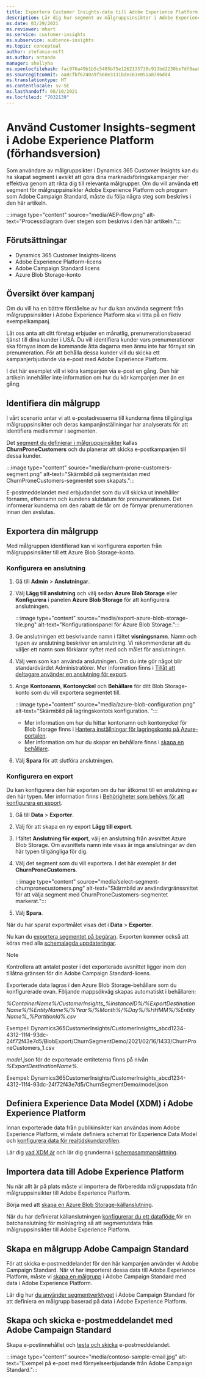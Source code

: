 ```yaml
---
title: Exportera Customer Insights-data till Adobe Experience Platform
description: Lär dig hur segment av målgruppsinsikter i Adobe Experience Platform.
ms.date: 03/29/2021
ms.reviewer: mhart
ms.service: customer-insights
ms.subservice: audience-insights
ms.topic: conceptual
author: stefanie-msft
ms.author: antando
manager: shellyha
ms.openlocfilehash: fac976a49b1b5c5485b75e1262135738c913bd2230be7df8aa0ec12c59734053
ms.sourcegitcommit: aa0cfbf6240a9f560e3131bdec63e051a8786dd4
ms.translationtype: HT
ms.contentlocale: sv-SE
ms.lasthandoff: 08/10/2021
ms.locfileid: "7032139"
---
```

# <a name="use-customer-insights-segments-in-adobe-experience-platform-preview"></a>Använd Customer Insights-segment i Adobe Experience Platform (förhandsversion)

Som användare av målgruppsikter i Dynamics 365 Customer Insights kan du ha skapat segment i avsikt att göra dina marknadsföringskampanjer mer effektiva genom att rikta dig till relevanta målgrupper. Om du vill använda ett segment för målgruppsinsikter Adobe Experience Platform och program som Adobe Campaign Standard, måste du följa några steg som beskrivs i den här artikeln.

:::image type="content" source="media/AEP-flow.png" alt-text="Processdiagram över stegen som beskrivs i den här artikeln.":::

## <a name="prerequisites"></a>Förutsättningar

-   Dynamics 365 Customer Insights-licens
-   Adobe Experience Platform-licens
-   Adobe Campaign Standard licens
-   Azure Blob Storage-konto

## <a name="campaign-overview"></a>Översikt över kampanj

Om du vill ha en bättre förståelse av hur du kan använda segment från målgruppsinsikter i Adobe Experience Platform ska vi titta på en fiktiv exempelkampanj.

Låt oss anta att ditt företag erbjuder en månatlig, prenumerationsbaserad tjänst till dina kunder i USA. Du vill identifiera kunder vars prenumerationer ska förnyas inom de kommande åtta dagarna men ännu inte har förnyat sin prenumeration. För att behålla dessa kunder vill du skicka ett kampanjerbjudande via e-post med Adobe Experience Platform.

I det här exemplet vill vi köra kampanjen via e-post en gång. Den här artikeln innehåller inte information om hur du kör kampanjen mer än en gång.

## <a name="identify-your-target-audience"></a>Identifiera din målgrupp

I vårt scenario antar vi att e-postadresserna till kunderna finns tillgängliga målgruppsinsikter och deras kampanjinställningar har analyserats för att identifiera medlemmar i segmenten.

Det [segment du definierar i målgruppsinsikter](segments.md) kallas **ChurnProneCustomers** och du planerar att skicka e-postkampanjen till dessa kunder.

:::image type="content" source="media/churn-prone-customers-segment.png" alt-text="Skärmbild på segmentsidan med ChurnProneCustomers-segmentet som skapats.":::

E-postmeddelandet med erbjudandet som du vill skicka ut innehåller förnamn, efternamn och kundens slutdatum för prenumerationen. Det informerar kunderna om den rabatt de får om de förnyar prenumerationen innan den avslutas.

## <a name="export-your-target-audience"></a>Exportera din målgrupp

Med målgruppen identifierad kan vi konfigurera exporten från målgruppsinsikter till ett Azure Blob Storage-konto.

### <a name="configure-a-connection"></a>Konfigurera en anslutning

1. Gå till **Admin** > **Anslutningar**.

1. Välj **Lägg till anslutning** och välj sedan **Azure Blob Storage** eller **Konfigurera** i panelen **Azure Blob Storage** för att konfigurera anslutningen.

   :::image type="content" source="media/export-azure-blob-storage-tile.png" alt-text="Konfigurationspanel för Azure Blob Storage."::: 

1. Ge anslutningen ett beskrivande namn i fältet **visningsnamn**. Namn och typen av anslutning beskriver en anslutning. Vi rekommenderar att du väljer ett namn som förklarar syftet med och målet för anslutningen.

1. Välj vem som kan använda anslutningen. Om du inte gör något blir standardvärdet Administratörer. Mer information finns i [Tillåt att deltagare använder en anslutning för export](connections.md#allow-contributors-to-use-a-connection-for-exports).

1. Ange **Kontonamn**, **Kontonyckel** och **Behållare** för ditt Blob Storage-konto som du vill exportera segmentet till.  
      
   :::image type="content" source="media/azure-blob-configuration.png" alt-text="Skärmbild på lagringskontots konfiguration. "::: 
   
    - Mer information om hur du hittar kontonamn och kontonyckel för Blob Storage finns i [Hantera inställningar för lagringskonto på Azure-portalen](/azure/storage/common/storage-account-manage).
    - Mer information om hur du skapar en behållare finns i [skapa en behållare](/azure/storage/blobs/storage-quickstart-blobs-portal#create-a-container).

1. Välj **Spara** för att slutföra anslutningen. 

### <a name="configure-an-export"></a>Konfigurera en export

Du kan konfigurera den här exporten om du har åtkomst till en anslutning av den här typen. Mer information finns i [Behörigheter som behövs för att konfigurera en export](export-destinations.md#set-up-a-new-export).

1. Gå till **Data** > **Exporter**.

1. Välj för att skapa en ny export **Lägg till export**.

1. I fältet **Anslutning för export**, välj en anslutning från avsnittet Azure Blob Storage. Om avsnittets namn inte visas är inga anslutningar av den här typen tillgängliga för dig.

1. Välj det segment som du vill exportera. I det här exemplet är det **ChurnProneCustomers**.

   :::image type="content" source="media/select-segment-churnpronecustomers.png" alt-text="Skärmbild av användargränssnittet för att välja segment med ChurnProneCustomers-segmentet markerat.":::

1. Välj **Spara**.

När du har sparat exportmålet visas det i **Data** > **Exporter**.

Nu kan du [exportera segmentet på begäran](export-destinations.md#run-exports-on-demand). Exporten kommer också att köras med alla [schemalagda uppdateringar](system.md).

> [!NOTE]
> Kontrollera att antalet poster i det exporterade avsnittet ligger inom den tillåtna gränsen för din Adobe Campaign Standard-licens.

Exporterade data lagras i den Azure Blob Storage-behållare som du konfigurerade ovan. Följande mappsökväg skapas automatiskt i behållaren:

*%ContainerName%/CustomerInsights_%instanceID%/%ExportDestinationName%/%EntityName%/%Year%/%Month%/%Day%/%HHMM%/%EntityName%_%PartitionId%.csv*

Exempel: Dynamics365CustomerInsights/CustomerInsights_abcd1234-4312-11f4-93dc-24f72f43e7d5/BlobExport/ChurnSegmentDemo/2021/02/16/1433/ChurnProneCustomers_1.csv

*model.json* för de exporterade entiteterna finns på nivån *%ExportDestinationName%*.

Exempel: Dynamics365CustomerInsights/CustomerInsights_abcd1234-4312-11f4-93dc-24f72f43e7d5/ChurnSegmentDemo/model.json

## <a name="define-experience-data-model-xdm-in-adobe-experience-platform"></a>Definiera Experience Data Model (XDM) i Adobe Experience Platform

Innan exporterade data från publikinsikter kan användas inom Adobe Experience Platform, vi måste definiera schemat för Experience Data Model och [konfigurera data för realtidskundprofilen](https://experienceleague.adobe.com/docs/experience-platform/profile/tutorials/dataset-configuration.html#tutorials).

Lär dig [vad XDM är](https://experienceleague.adobe.com/docs/experience-platform/xdm/home.html) och lär dig grunderna i [schemasammansättning](https://experienceleague.adobe.com/docs/experience-platform/xdm/schema/composition.html#schema).

## <a name="import-data-into-adobe-experience-platform"></a>Importera data till Adobe Experience Platform

Nu när allt är på plats måste vi importera de förberedda målgruppsdata från målgruppsinsikter till Adobe Experience Platform.

Börja med att [skapa en Azure Blob Storage-källanslutning](https://experienceleague.adobe.com/docs/experience-platform/sources/ui-tutorials/create/cloud-storage/blob.html#getting-started).    

När du har definierat källanslutningen [konfigurerar du ett dataflöde ](https://experienceleague.adobe.com/docs/experience-platform/sources/ui-tutorials/dataflow/cloud-storage.html#ui-tutorials) för en batchanslutning för molnlagring så att segmentutdata från målgruppsinsikter till Adobe Experience Platform.

## <a name="create-an-audience-in-adobe-campaign-standard"></a>Skapa en målgrupp Adobe Campaign Standard

För att skicka e-postmeddelandet för den här kampanjen använder vi Adobe Campaign Standard. När vi har importerat dessa data till Adobe Experience Platform, måste vi [skapa en målgrupp](https://experienceleague.adobe.com/docs/campaign-standard/using/profiles-and-audiences/get-started-profiles-and-audiences.html#permission) i Adobe Campaign Standard med data i Adobe Experience Platform.


Lär dig hur [du använder segmentverktyget](https://experienceleague.adobe.com/docs/campaign-standard/using/integrating-with-adobe-cloud/adobe-experience-platform/audience-destinations/aep-using-segment-builder.html) i Adobe Campaign Standard för att definiera en målgrupp baserad på data i Adobe Experience Platform.

## <a name="create-and-send-the-email-using-adobe-campaign-standard"></a>Skapa och skicka e-postmeddelandet med Adobe Campaign Standard

Skapa e-postinnehållet och [testa och skicka](https://experienceleague.adobe.com/docs/campaign-standard/using/testing-and-sending/get-started-sending-messages.html#preparing-and-testing-messages) e-postmeddelandet.

:::image type="content" source="media/contoso-sample-email.jpg" alt-text="Exempel på e-post med förnyelseerbjudande från Adobe Campaign Standard.":::
